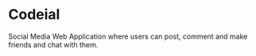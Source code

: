 # Codeial
Social Media Web Application where users can post, comment and make friends and chat with them.
